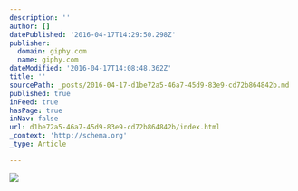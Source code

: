```yaml
---
description: ''
author: []
datePublished: '2016-04-17T14:29:50.298Z'
publisher:
  domain: giphy.com
  name: giphy.com
dateModified: '2016-04-17T14:08:48.362Z'
title: ''
sourcePath: _posts/2016-04-17-d1be72a5-46a7-45d9-83e9-cd72b864842b.md
published: true
inFeed: true
hasPage: true
inNav: false
url: d1be72a5-46a7-45d9-83e9-cd72b864842b/index.html
_context: 'http://schema.org'
_type: Article

---
```

![](https://media.giphy.com/media/qHz3mRPG4je0w/giphy.gif)